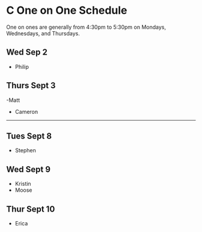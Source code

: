 # C One on One Schedule

One on ones are generally from 4:30pm to 5:30pm on Mondays, Wednesdays, and Thursdays.

## Wed Sep 2

- Philip


## Thurs Sept 3

-Matt
- Cameron


---

## Tues Sept 8

- Stephen

## Wed Sept 9

- Kristin
- Moose

## Thur Sept 10

- Erica
